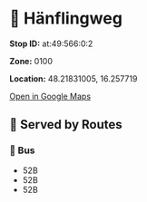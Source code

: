 # 🚉 Hänflingweg


**Stop ID:** at:49:566:0:2

**Zone:** 0100

**Location:** 48.21831005, 16.257719

[Open in Google Maps](https://www.google.com/maps?q=48.21831005,16.257719)

## 🚆 Served by Routes

### 🚌 Bus
- 52B
- 52B
- 52B